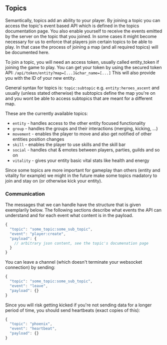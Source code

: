 ## Topics

Semantically, topics add an ability to your player. By joining a topic you can access the topic's event based API
which is defined in the topics documentation page. You also enable yourself to receive the events emitted by the server
on the topic that you joined. In some cases it might become necessary for us to enforce that players join certain topics
to be able to play. In that case the process of joining a map (and all required topics) will be documented here.

To join a topic, you will need an access token, usually called entity_token if joining the game to play.
You can get your token by using the secured token API: `/api/token/entity?map=[...]&char_name=[...]`
This will also provide you with the ID of your new entity.

General syntax for topics is: `topic:subtopic` e.g. `entity:heroes_ascent` and usually (unless stated otherwise) the subtopics
define the map you're on and you wont be able to access subtopics that are meant for a different map.

These are the currently available topics:

- `entity` - handles access to the other entity focused functionality
- `group` - handles the groups and their interactions (merging, kicking, ...)
- `movement` - enables the player to move and also get notified of other entities position changes
- `skill` - enables the player to use skills and the skill bar
- `social` - handles chat & emotes between players, parties, guilds and so on
- `vitality` - gives your entity basic vital stats like health and energy

Since some topics are more important for gameplay than others (entity and vitality for example) we might in the future make
some topics madatory to join and stay on (or otherwise kick your entity).

### Communication

The messages that we can handle have the structure that is given exemplarily below.
The following sections describe what events the API can understand and for each event what content is in the payload.

```Javascript
{
  "topic": "some_topic:some_sub_topic",
  "event": "player:create",
  "payload": {
    // arbitrary json content, see the topic's documenation page
  }
}
```

You can leave a channel (which doesn't terminate your websocket connection) by sending:

```Javascript
{
  "topic": "some_topic:some_sub_topic",
  "event": "leave",
  "payload": {}
}
```

Since you will risk getting kicked if you're not sending data for a longer period of time, you should send heartbeats (exact copies of this):

```Javascript
{
  "topic": "phoenix",
  "event": "heartbeat",
  "payload": {}
}
```
